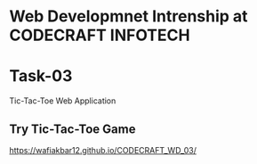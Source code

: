 # Web Developmnet Intrenship at CODECRAFT INFOTECH
# Task-03 
Tic-Tac-Toe Web Application
## Try Tic-Tac-Toe Game
https://wafiakbar12.github.io/CODECRAFT_WD_03/
